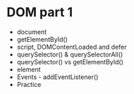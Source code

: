 # DOM part 1

- document
- getElementById()
- script, DOMContentLoaded and defer
- querySelector() & querySelectorAll()
- querySelector() vs getElementById()
- element
- Events - addEventListener()
- Practice